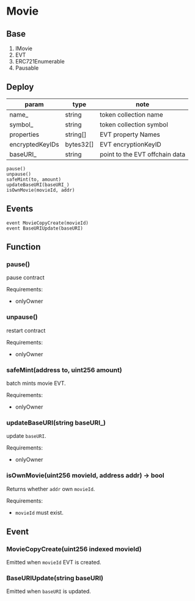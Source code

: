 # Movie

## Base

1. IMovie
2. EVT
3. ERC721Enumerable
4. Pausable

## Deploy

| param           | type      | note                           |
| --------------- | --------- | ------------------------------ |
| name\_          | string    | token collection name          |
| symbol\_        | string    | token collection symbol        |
| properties      | string[]  | EVT property Names             |
| encryptedKeyIDs | bytes32[] | EVT encryptionKeyID            |
| baseURI\_       | string    | point to the EVT offchain data |


```
pause()
unpause()
safeMint(to, amount)
updateBaseURI(baseURI_)
isOwnMovie(movieId, addr)
```

## Events

```
event MovieCopyCreate(movieId)
event BaseURIUpdate(baseURI)
```

## Function

### pause()

pause contract

Requirements:

- onlyOwner

### unpause()

restart contract

Requirements:

- onlyOwner

### safeMint(address to, uint256 amount)

batch mints movie EVT.

Requirements:

- onlyOwner

### updateBaseURI(string baseURI\_)

update `baseURI`.

Requirements:

- onlyOwner

### isOwnMovie(uint256 movieId, address addr) -> bool

Returns whether `addr` own `movieId`.

Requirements:

- `movieId` must exist.

## Event

### MovieCopyCreate(uint256 indexed movieId)

Emitted when `movieId` EVT is created.

### BaseURIUpdate(string baseURI)

Emitted when `baseURI` is updated.
